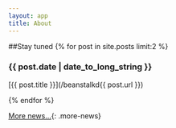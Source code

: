 ```yaml
---
layout: app
title: About
---
```


##Stay tuned
{% for post in site.posts limit:2 %}

### {{ post.date | date_to_long_string }}

[{{ post.title }}](/beanstalkd{{ post.url }})

{% endfor %}

[More news...](news.html){: .more-news}



